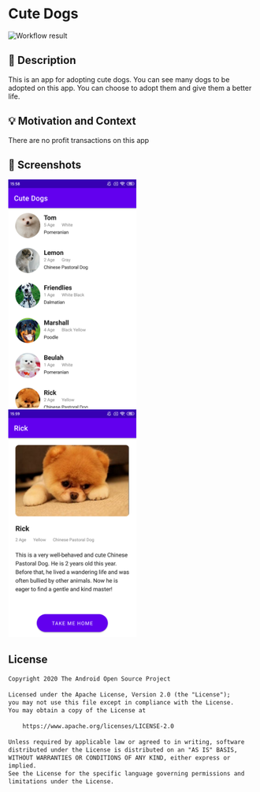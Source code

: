 # Cute Dogs

![Workflow result](https://github.com/panpf/android-dev-challenge-compose/workflows/Check/badge.svg)


## :scroll: Description
This is an app for adopting cute dogs. You can see many dogs to be adopted on this app. You can choose to adopt them and give them a better life.


## :bulb: Motivation and Context
There are no profit transactions on this app


## :camera_flash: Screenshots
<img src="/results/screenshot_1.png" width="260">&emsp;<img src="/results/screenshot_2.png" width="260">

## License
```
Copyright 2020 The Android Open Source Project

Licensed under the Apache License, Version 2.0 (the "License");
you may not use this file except in compliance with the License.
You may obtain a copy of the License at

    https://www.apache.org/licenses/LICENSE-2.0

Unless required by applicable law or agreed to in writing, software
distributed under the License is distributed on an "AS IS" BASIS,
WITHOUT WARRANTIES OR CONDITIONS OF ANY KIND, either express or implied.
See the License for the specific language governing permissions and
limitations under the License.
```